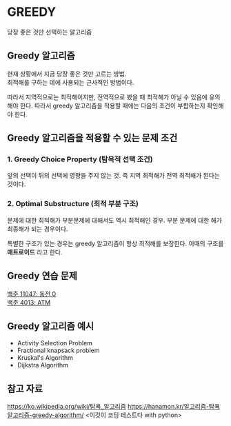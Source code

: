 # GREEDY
당장 좋은 것만 선택하는 알고리즘

## Greedy 알고리즘
현재 상황에서 지금 당장 좋은 것만 고르는 방법. <br>
최적해를 구하는 데에 사용되는 근사적인 방법이다. <br>

따라서 지역적으로는 최적해이지만, 전역적으로 봤을 때 최적해가 아닐 수 있음에 유의해야 한다. 따라서 greedy 알고리즘을 적용할 때에는 다음의 조건이 부합하는지 확인해야 한다.

## Greedy 알고리즘을 적용할 수 있는 문제 조건
### 1. Greedy Choice Property (탐욕적 선택 조건)
앞의 선택이 뒤의 선택에 영향을 주지 않는 것.
즉 지역 최적해가 전역 최적해가 된다는 것이다.

### 2. Optimal Substructure (최적 부분 구조)
문제에 대한 최적해가 부분문제에 대해서도 역시 최적해인 경우.
부분 문제에 대한 해가 최종해가 되는 경우이다.

특별한 구조가 있는 경우는 greedy 알고리즘이 항상 최적해를 보장한다. 이때의 구조를 <strong>매트로이드</strong> 라고 한다.

## Greedy 연습 문제
[백준 11047: 동전 0](https://www.acmicpc.net/problem/11047) <br>
[백준 4013: ATM](https://www.acmicpc.net/problem/4013)

## Greedy 알고리즘 예시
- Activity Selection Problem
- Fractional knapsack problem
- Kruskal's Algorithm
- Dijkstra Algorithm

## 참고 자료
https://ko.wikipedia.org/wiki/탐욕_알고리즘
https://hanamon.kr/알고리즘-탐욕알고리즘-greedy-algorithm/
<이것이 코딩 테스트다 with python>
